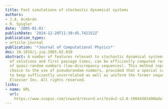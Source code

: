 ```yaml
---
title: Fast simulations of stochastic dynamical systems
authors:
- J.A. Acebrón
- R. Spigler
date: '2005-01-01'
publishDate: '2024-12-20T11:30:45.742152Z'
publication_types:
- article-journal
publication: '*Journal of Computational Physics*'
doi: 10.1016/j.jcp.2005.02.010
abstract: A number of features relevant to stochastic dynamical systems, such as moments
  of solutions and first passage times, can be efficiently computed resorting to sequences
  of quasi-random numbers (low-discrepancy sequences). This method represents an alternative
  choice to the use of pseudorandom numbers, provided that a special care is paid
  to keep sufficiently uncorrelated as well as uniform the former sequences. © 2005
  Elsevier Inc. All rights reserved.
links:
- name: URL
  url: 
    https://www.scopus.com/inward/record.uri?eid=2-s2.0-19044365490&doi=10.1016%2fj.jcp.2005.02.010&partnerID=40&md5=0f4df21a15f0bb2883a4583fefea3e05
---
```

